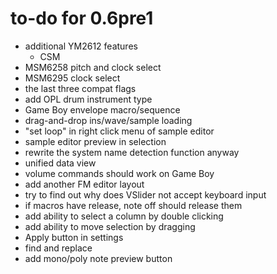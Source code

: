 # to-do for 0.6pre1

- additional YM2612 features
  - CSM
- MSM6258 pitch and clock select
- MSM6295 clock select
- the last three compat flags
- add OPL drum instrument type
- Game Boy envelope macro/sequence
- drag-and-drop ins/wave/sample loading
- "set loop" in right click menu of sample editor
- sample editor preview in selection
- rewrite the system name detection function anyway
- unified data view
- volume commands should work on Game Boy
- add another FM editor layout
- try to find out why does VSlider not accept keyboard input
- if macros have release, note off should release them
- add ability to select a column by double clicking
- add ability to move selection by dragging
- Apply button in settings
- find and replace
- add mono/poly note preview button
